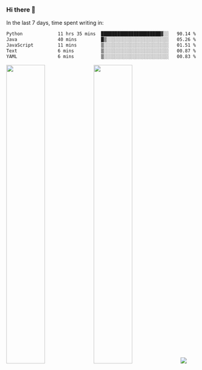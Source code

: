 ### Hi there 👋

In the last 7 days, time spent writing in:

<!--START_SECTION:waka-->

```txt
Python             11 hrs 35 mins  ██████████████████████▓░░   90.14 %
Java               40 mins         █▒░░░░░░░░░░░░░░░░░░░░░░░   05.26 %
JavaScript         11 mins         ▒░░░░░░░░░░░░░░░░░░░░░░░░   01.51 %
Text               6 mins          ▒░░░░░░░░░░░░░░░░░░░░░░░░   00.87 %
YAML               6 mins          ▒░░░░░░░░░░░░░░░░░░░░░░░░   00.83 %
```

<!--END_SECTION:waka-->

<img src="https://wakatime.com/share/@jimtje/5d0c92de-08f8-4a72-8f2f-6a9693d1e318.svg" width=45% height=45%> <img src="https://wakatime.com/share/@jimtje/501498ae-bda5-4da7-a89d-b40bcdd5556d.svg" width=45% height=45%>
![](https://hit.yhype.me/github/profile?user_id=43537315)
